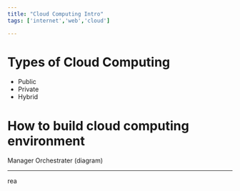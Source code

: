 ```yaml
---
title: "Cloud Computing Intro"
tags: ['internet','web','cloud']

---
```


# Types of Cloud Computing
- Public
- Private
- Hybrid


# How to build cloud computing environment
Manager
Orchestrater
(diagram)


---
rea
